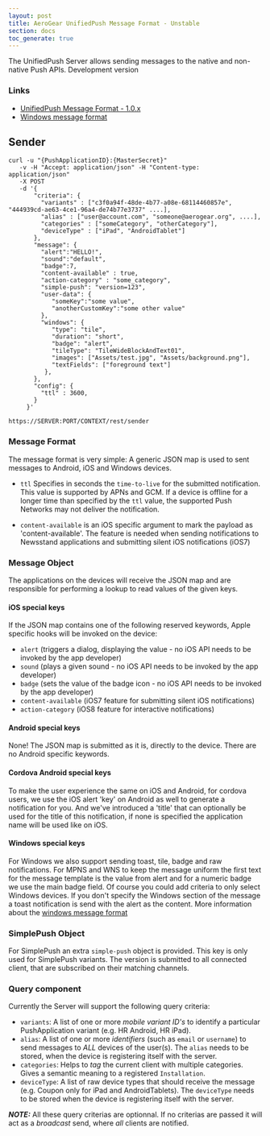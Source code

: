 ```yaml
---
layout: post
title: AeroGear UnifiedPush Message Format - Unstable
section: docs
toc_generate: true
---
```


The UnifiedPush Server allows sending messages to the native and non-native Push APIs. <span class="label label-warning">Development version</span>

### Links

* [UnifiedPush Message Format - 1.0.x](../push-message-format-1-0/)
* [Windows message format](./windows-document-format/)


## Sender

    curl -u "{PushApplicationID}:{MasterSecret}"
       -v -H "Accept: application/json" -H "Content-type: application/json" 
       -X POST
       -d '{
           "criteria": {
             "variants" : ["c3f0a94f-48de-4b77-a08e-68114460857e", "444939cd-ae63-4ce1-96a4-de74b77e3737" ....],
             "alias" : ["user@account.com", "someone@aerogear.org", ....],
             "categories" : ["someCategory", "otherCategory"],
             "deviceType" : ["iPad", "AndroidTablet"]
           },
           "message": {
             "alert":"HELLO!",
             "sound":"default",
             "badge":7,
             "content-available" : true,
             "action-category" : "some_category",
             "simple-push": "version=123",
             "user-data": {
                "someKey":"some value",
                "anotherCustomKey":"some other value"
             },
             "windows": {                                                
                "type": "tile",                                         
                "duration": "short",                                    
                "badge": "alert",                                       
                "tileType": "TileWideBlockAndText01",                   
                "images": ["Assets/test.jpg", "Assets/background.png"], 
                "textFields": ["foreground text"]                       
              },                                                           
           },
           "config": {
             "ttl" : 3600,
           }
         }'

    https://SERVER:PORT/CONTEXT/rest/sender

### Message Format
The message format is very simple: A generic JSON map is used to sent messages to Android, iOS and Windows devices. 

* ```ttl``` Specifies in seconds the ```time-to-live``` for the submitted notification. This value is supported by APNs and GCM. If a device is offline for a longer time than specified by the ```ttl``` value, the supported Push Networks may not deliver the notification.

* ```content-available``` is an iOS specific argument to mark the payload as 'content-available'. The feature is needed when sending notifications to Newsstand applications and submitting silent iOS notifications (iOS7)



### Message Object

The applications on the devices will receive the JSON map and are responsible for performing a lookup to read values 
of the given keys.

#### iOS special keys

If the JSON map contains one of the following reserved keywords, Apple specific hooks will be invoked on the device:

* ```alert``` (triggers a dialog, displaying the value - no iOS API needs to be invoked by the app developer)
* ```sound``` (plays a given sound  - no iOS API needs to be invoked by the app developer)
* ```badge``` (sets the value of the badge icon - no iOS API needs to be invoked by the app developer)
* ```content-available``` (iOS7 feature for submitting silent iOS notifications)
* ```action-category``` (iOS8 feature for interactive notifications)

#### Android special keys

None! The JSON map is submitted as it is, directly to the device. There are no Android specific keywords.

#### Cordova Android special keys

To make the user experience the same on iOS and Android, for cordova users, we use the iOS alert 'key' on Android as well to generate a notification for you. And we've introduced a 'title' that can optionally be used for the title of this notification, if none is specified the application name will be used like on iOS.

#### Windows special keys

For Windows we also support sending toast, tile, badge and raw notifications. For MPNS and WNS to keep the message uniform the first text for the message template is the value from alert and for a numeric badge we use the main badge field. Of course you could add criteria to only select Windows devices. If you don't specify the Windows section of the message a toast notification is send with the alert as the content. More information about the [windows message format](windows-document-format/)

### SimplePush Object

For SimplePush an extra ```simple-push``` object is provided. This key is only used for SimplePush variants. The version is submitted to all connected client, that are subscribed on their matching channels.

### Query component

Currently the Server will support the following query criteria:

* ```variants```: A list of one or more _mobile variant ID's_ to identify a particular PushApplication variant (e.g. HR Android, HR iPad).
* ```alias```: A list of one or more _identifiers_ (such as ```email``` or ```username```) to send messages to *ALL* devices of the user(s). The ```alias``` needs to be stored, when the device is registering itself with the server.
* ```categories```: Helps to _tag_ the current client with multiple categories. Gives a semantic meaning to a registered ```Installation```.
* ```deviceType```: A list of raw device types that should receive the message (e.g. Coupon only for iPad and AndroidTablets). The ```deviceType``` needs to be stored when the device is registering itself with the server.

_**NOTE:**_ All these query criterias are optionnal. If no criterias are passed it will act as a  _broadcast_ send, where _all_ clients are notified. 
